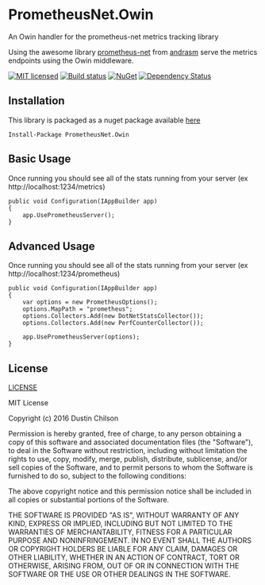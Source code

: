 # PrometheusNet.Owin #
An Owin handler for the prometheus-net metrics tracking library

Using the awesome library [prometheus-net](https://github.com/andrasm/prometheus-net) from [andrasm](https://github.com/andrasm) serve the metrics endpoints using the Owin middleware.

[![MIT licensed](https://img.shields.io/badge/license-MIT-blue.svg)](https://raw.githubusercontent.com/dustinchilson/PrometheusNet.Owin/master/LICENSE)
[![Build status](https://ci.appveyor.com/api/projects/status/gse68cbbu7dwv8id/branch/master?svg=true)](https://ci.appveyor.com/project/dustinchilson/prometheusnet-owin/branch/master)
[![NuGet](https://img.shields.io/nuget/v/PrometheusNet.Owin.svg)](https://www.nuget.org/packages/PrometheusNet.Owin/)
[![Dependency Status](https://dependencyci.com/github/dustinchilson/PrometheusNet.Owin/badge)](https://dependencyci.com/github/dustinchilson/PrometheusNet.Owin)

## Installation ##
This library is packaged as a nuget package available [here](https://www.nuget.org/packages/PrometheusNet.Owin/)

```
Install-Package PrometheusNet.Owin
```

## Basic Usage ##
Once running you should see all of the stats running from your server (ex http://localhost:1234/metrics)
```CSharp
public void Configuration(IAppBuilder app)
{
    app.UsePrometheusServer();
}
```

## Advanced Usage ##
Once running you should see all of the stats running from your server (ex http://localhost:1234/prometheus)

```CSharp
public void Configuration(IAppBuilder app)
{
    var options = new PrometheusOptions();
    options.MapPath = "prometheus";
    options.Collectors.Add(new DotNetStatsCollector());
    options.Collectors.Add(new PerfCounterCollector());

    app.UsePrometheusServer(options);
}
```

## License ##

[LICENSE](https://raw.githubusercontent.com/dustinchilson/PrometheusNet.Owin/master/LICENSE)

MIT License

Copyright (c) 2016 Dustin Chilson

Permission is hereby granted, free of charge, to any person obtaining a copy
of this software and associated documentation files (the "Software"), to deal
in the Software without restriction, including without limitation the rights
to use, copy, modify, merge, publish, distribute, sublicense, and/or sell
copies of the Software, and to permit persons to whom the Software is
furnished to do so, subject to the following conditions:

The above copyright notice and this permission notice shall be included in all
copies or substantial portions of the Software.

THE SOFTWARE IS PROVIDED "AS IS", WITHOUT WARRANTY OF ANY KIND, EXPRESS OR
IMPLIED, INCLUDING BUT NOT LIMITED TO THE WARRANTIES OF MERCHANTABILITY,
FITNESS FOR A PARTICULAR PURPOSE AND NONINFRINGEMENT. IN NO EVENT SHALL THE
AUTHORS OR COPYRIGHT HOLDERS BE LIABLE FOR ANY CLAIM, DAMAGES OR OTHER
LIABILITY, WHETHER IN AN ACTION OF CONTRACT, TORT OR OTHERWISE, ARISING FROM,
OUT OF OR IN CONNECTION WITH THE SOFTWARE OR THE USE OR OTHER DEALINGS IN THE
SOFTWARE.